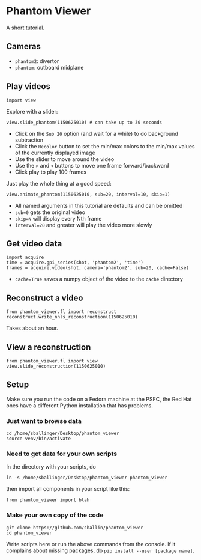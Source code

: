 Phantom Viewer
==============

A short tutorial.

Cameras
-------

- `phantom2`: divertor
- `phantom`: outboard midplane

Play videos
-----------

    import view

Explore with a slider:

    view.slide_phantom(1150625010) # can take up to 30 seconds

- Click on the `Sub 20` option (and wait for a while) to do background subtraction
- Click the `Recolor` button to set the min/max colors to the min/max values of the currently displayed image
- Use the slider to move around the video
- Use the `>` and `<` buttons to move one frame forward/backward
- Click play to play 100 frames

Just play the whole thing at a good speed:

    view.animate_phantom(1150625010, sub=20, interval=10, skip=1)

- All named arguments in this tutorial are defaults and can be omitted
- `sub=0` gets the original video
- `skip=N` will display every Nth frame
- `interval=20` and greater will play the video more slowly

Get video data
--------------

    import acquire
    time = acquire.gpi_series(shot, 'phantom2', 'time')
    frames = acquire.video(shot, camera='phantom2', sub=20, cache=False)

- `cache=True` saves a numpy object of the video to the `cache` directory

Reconstruct a video
-------------------

    from phantom_viewer.fl import reconstruct
    reconstruct.write_nnls_reconstruction(1150625010)

Takes about an hour.

View a reconstruction
---------------------

    from phantom_viewer.fl import view
    view.slide_reconstruction(1150625010)

Setup
-----

Make sure you run the code on a Fedora machine at the PSFC, the Red Hat ones have a different Python installation that has problems.

### Just want to browse data

    cd /home/sballinger/Desktop/phantom_viewer
    source venv/bin/activate

### Need to get data for your own scripts

In the directory with your scripts, do

    ln -s /home/sballinger/Desktop/phantom_viewer phantom_viewer

then import all components in your script like this:

    from phantom_viewer import blah

### Make your own copy of the code

    git clone https://github.com/sballin/phantom_viewer
    cd phantom_viewer

Write scripts here or run the above commands from the console. If it complains about missing packages, do `pip install --user [package name]`.
